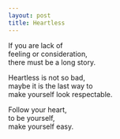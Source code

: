 ```yaml
---
layout: post
title: Heartless
---
```


If you are lack of   
feeling or consideration,   
there must be a long story.

Heartless is not so bad,   
maybe it is the last way to   
make yourself look respectable.

Follow your heart,   
to be yourself,   
make yourself easy.
